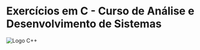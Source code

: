   
</head>
<body>
  <h1>Exercícios em C - Curso de Análise e Desenvolvimento de Sistemas</h1>
    <img src="https://upload.wikimedia.org/wikipedia/commons/1/18/ISO_C%2B%2B_Logo.svg" alt="Logo C++">
    
</body>
</html>


